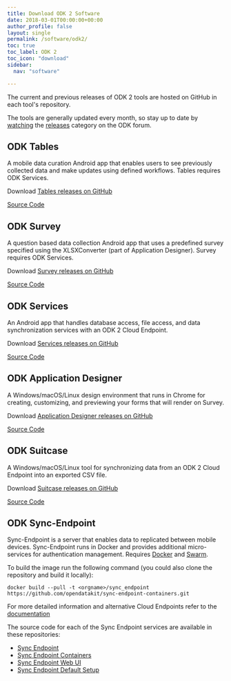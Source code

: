 ```yaml
---
title: Download ODK 2 Software
date: 2018-03-01T00:00:00+00:00
author_profile: false
layout: single
permalink: /software/odk2/
toc: true
toc_label: ODK 2
toc_icon: "download"
sidebar:
  nav: "software"

---
```


The current and previous releases of ODK 2 tools are hosted on GitHub in each tool's repository. 

The tools are generally updated every month, so stay up to date by [watching](https://forum.opendatakit.org/t/9066) the [releases](https://forum.opendatakit.org/c/releases) category on the ODK forum.

## ODK Tables
A mobile data curation Android app that enables users to see previously collected data and make updates using defined workflows. Tables requires ODK Services.

Download [Tables releases on GitHub](https://github.com/opendatakit/tables/releases)

[Source Code](https://github.com/opendatakit/tables)

## ODK Survey
A question based data collection Android app that uses a predefined survey specified using the XLSXConverter (part of Application Designer). Survey requires ODK Services.

Download [Survey releases on GitHub](https://github.com/opendatakit/survey/releases)

[Source Code](https://github.com/opendatakit/survey)

## ODK Services
An Android app that handles database access, file access, and data synchronization services with an ODK 2 Cloud Endpoint. 

Download [Services releases on GitHub](https://github.com/opendatakit/services/releases)

[Source Code](https://github.com/opendatakit/services)

## ODK Application Designer
A  Windows/macOS/Linux design environment that runs in Chrome for creating, customizing, and previewing your forms that will render on Survey. 

Download [Application Designer releases on GitHub](https://github.com/opendatakit/app-designer/releases)

[Source Code](https://github.com/opendatakit/app-designer)

## ODK Suitcase
A Windows/macOS/Linux tool for synchronizing data from an ODK 2 Cloud Endpoint into an exported CSV file.

Download [Suitcase releases on GitHub](https://github.com/opendatakit/suitcase/releases)

[Source Code](https://github.com/opendatakit/suitcase)

## ODK Sync-Endpoint
Sync-Endpoint is a server that enables data to replicated between mobile devices. Sync-Endpoint runs in Docker and provides additional micro-services for authentication management. Requires [Docker](https://docs.docker.com/install/) and [Swarm](https://docs.docker.com/engine/swarm/swarm-tutorial/create-swarm/).

To build the image run the following command (you could also clone the repository and build it locally): 
```
docker build --pull -t <orgname>/sync_endpoint https://github.com/opendatakit/sync-endpoint-containers.git
```

For more detailed information and alternative Cloud Endpoints refer to the [documentation](https://docs.opendatakit.org/odk2/cloud-endpoints-intro/) 

The source code for each of the Sync Endpoint services are available in these repositories:

- [Sync Endpoint](https://github.com/opendatakit/sync-endpoint)
- [Sync Endpoint Containers](https://github.com/opendatakit/sync-endpoint-containers)
- [Sync Endpoint Web UI](https://github.com/opendatakit/sync-endpoint-web-ui)
- [Sync Endpoint Default Setup](https://github.com/opendatakit/sync-endpoint-default-setup)
